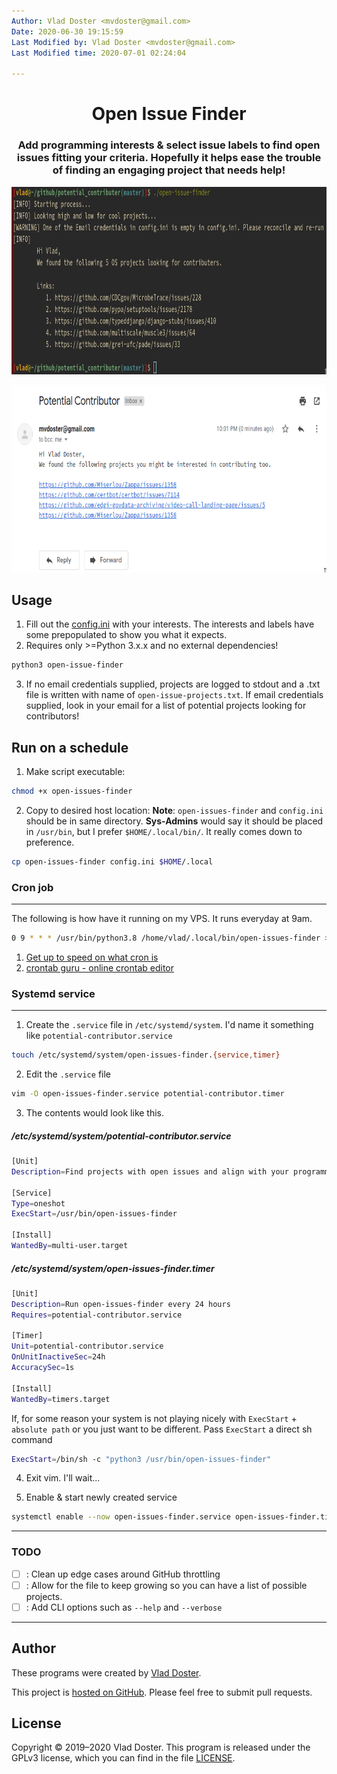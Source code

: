 ```yaml
---
Author: Vlad Doster <mvdoster@gmail.com>
Date: 2020-06-30 19:15:59
Last Modified by: Vlad Doster <mvdoster@gmail.com>
Last Modified time: 2020-07-01 02:24:04

---
```


<div align=center>

# Open Issue Finder

### Add programming interests & select issue labels to find open issues fitting your criteria. Hopefully it helps ease the trouble of finding an engaging project that needs help!

<img src=".repo-assets/stdout_scrot.png"
     data-canonical-src=".repo-assets/stdout_scrot.png"
     width="700"
     height="300" />
     
<img src=".repo-assets/email_scrot.png"
     data-canonical-src=".repo-assets/email_scrot.png"
     width="700"
     height="300" />
     
</div>

## Usage

1. Fill out the [config.ini](config.ini) with your interests. The interests and labels have some prepopulated to show you what it expects.
2. Requires only >=Python 3.x.x and no external dependencies!

```bash
python3 open-issue-finder
```

3. If no email credentials supplied, projects are logged to stdout and a .txt file is written with name of `open-issue-projects.txt`.
   If email credentials supplied, look in your email for a list of potential projects looking for contributors!

## Run on a schedule

1. Make script executable:

```bash
chmod +x open-issues-finder
```

2. Copy to desired host location:
   **Note**: `open-issues-finder` and `config.ini` should be in same directory.
   **Sys-Admins** would say it should be placed in `/usr/bin`, but I prefer `$HOME/.local/bin/`. It really comes down to preference.

```bash
cp open-issues-finder config.ini $HOME/.local
```

### Cron job

----

The following is how have it running on my VPS. It runs everyday at 9am.

```bash
0 9 * * * /usr/bin/python3.8 /home/vlad/.local/bin/open-issues-finder >/dev/null 2>&1
```

1. [Get up to speed on what cron is](https://wiki.archlinux.org/index.php/Cron)
2. [crontab guru - online crontab editor](https://crontab.guru/)

### Systemd service

----

1. Create the `.service` file in `/etc/systemd/system`. I'd name it something like `potential-contributor.service`

```bash
touch /etc/systemd/system/open-issues-finder.{service,timer}
```

2. Edit the `.service` file

```bash
vim -O open-issues-finder.service potential-contributor.timer
```

3. The contents would look like this.

##### /etc/systemd/system/potential-contributor.service

```bash
[Unit]
Description=Find projects with open issues and align with your programming interests

[Service]
Type=oneshot
ExecStart=/usr/bin/open-issues-finder

[Install]
WantedBy=multi-user.target
```

##### /etc/systemd/system/open-issues-finder.timer

```bash
[Unit]
Description=Run open-issues-finder every 24 hours
Requires=potential-contributor.service

[Timer]
Unit=potential-contributor.service
OnUnitInactiveSec=24h
AccuracySec=1s

[Install]
WantedBy=timers.target
```

If, for some reason your system is not playing nicely with `ExecStart` + `absolute path` or you just want to be different. Pass `ExecStart` a direct sh command

```bash
ExecStart=/bin/sh -c "python3 /usr/bin/open-issues-finder"
```

4. Exit vim. I'll wait...

5. Enable & start newly created service

```bash
systemctl enable --now open-issues-finder.service open-issues-finder.timer
```

----

### TODO

- [ ] : Clean up edge cases around GitHub throttling
- [ ] : Allow for the file to keep growing so you can have a list of possible projects.
- [ ] : Add CLI options such as `--help` and `--verbose`

----


## Author

These programs were created by [Vlad Doster](http://vdoster.com).

This project is [hosted on GitHub](https://github.com/vladdoster/open-issues-finder). Please feel free to submit pull requests.

## License

Copyright © 2019–2020 Vlad Doster. This program is released under the GPLv3 license, which you can find in the file [LICENSE](LICENSE).
